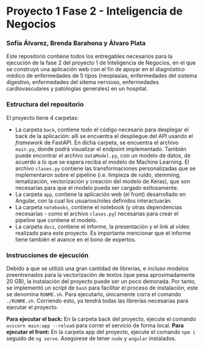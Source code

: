 # Proyecto 1 Fase 2 - Inteligencia de Negocios
### Sofía Álvarez, Brenda Barahona y Álvaro Plata

Este repositorio contiene todos los entregables necesarios para la ejecución de la fase 2 del proyecto 1 de Inteligencia de Negocios, en el que se construyó una aplicación web con el fin de apoyar en el diagnóstico médico de enfermedades de 5 tipos (neoplasias, enfermedades del sistema digestivo, enfermedades del sitema nervioso, enfermedades cardiovasculares y patologías generales) en un hospital.

### Estructura del repositorio

El proyecto tiene 4 carpetas:
* La carpeta <code>back</code>, contiene todo el código necesario para desplegar el back de la aplicación: allí se encuentra el despliegue del API usando el _framework_ de FastAPI. En dicha carpeta, se encuentra el archivo <code>main.py</code>, donde podrá visualizar el endpoint implementado. También puede encontrar el archivo <code>dataModel.py</code>, con un modelo de datos, de acuerdo a lo que se espera reciba el modelo de Machine Learning. El archivo <code>clases.py</code> contiene las transformaciones personalizadas que se implementaron sobre el pipeline (i.e. limpieza de ruido, stemming, lematización, vectorización y creación del modelo de Keras), que son necesarias para que el modelo pueda ser cargado exitosamente.
* La carpeta <code>app</code>, contiene la aplicación web (el front) desarrollado en Angular, con la cual los usuarios/roles definidos interactuarán.
* La carpeta <code>notebooks</code>, contiene el notebook (y otras dependencias necesarias - como el archivo <code>clases.py</code>) necesarias para crear el pipeline que contiene el modelo.
* La carpeta <code>docs</code>, contiene el informe, la presentación y el link al video realizado para este proyecto. Es importante mencionar que el informe tiene también el avance en el bono de expertos.

### Instrucciones de ejecución

Debido a que se utilizó una gran cantidad de librerías, e incluso modelos preentrenados para la vectorización de textos (que pesa aproximadamente 20 GB), la instalación del proyecto puede ser un poco demorada. Por tanto, se implementó un script de <code>bash</code> para facilitar el proceso de instalación, este se denomina <code>RUNME.sh</code>. Para ejecutarlo, únicamente corra el comando <code>./RUNME.sh</code>. Corriendo esto, ya tendrá todas las librerías necesarias para ejecutar el proyecto.

<b>Para ejecutar el back:</b> En la carpeta back del proyecto, ejecute el comando <code>uvicorn main:app --reload</code> para correr el servicio de forma local.
<b>Para ejecutar el front:</b> En la carpeta app del proyecto, ejecute el comando <code>npm i </code> seguido de <code>ng serve</code>. Asegúrese de tener <code>node</code> y <code>angular</code> instalados.



